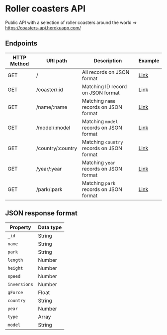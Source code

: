 # Roller coasters API

Public API with a selection of roller coasters around the world => https://coasters-api.herokuapp.com/

## Endpoints

| HTTP Method 	| URI path      	| Description                                    	| Example 	|
|-------------	|---------------	|------------------------------------------------	|---------	|
| GET         	| /             	| All records on JSON format          	| <a href="https://coasters-api.herokuapp.com" target="_blank">Link</a>     	|
| GET         	| /coaster/:id 	| Matching ID record on JSON format 	| <a href="https://coasters-api.herokuapp.com/coaster/5e8c9fb416c9eb164fb0eec6" target="_blank">Link</a> 	|
| GET         	| /name/:name 	| Matching `name` records on JSON format 	| <a href="https://coasters-api.herokuapp.com/name/Shambhala" target="_blank">Link</a> 	|
| GET         	| /model/:model 	| Matching `model` records on JSON format 	| <a href="https://coasters-api.herokuapp.com/model/Accelerator%20Coaster" target="_blank">Link</a> 	|
| GET         	| /country/:country 	| Matching `country` records on JSON format 	| <a href="https://coasters-api.herokuapp.com/country/Spain" target="_blank">Link</a> 	|
| GET         	| /year/:year 	| Matching `year` records on JSON format 	| <a href="https://coasters-api.herokuapp.com/year/2005" target="_blank">Link</a> 	|
| GET         	| /park/:park 	| Matching `park` records on JSON format 	| <a href="https://coasters-api.herokuapp.com/park/PortAventura%20Park" target="_blank">Link</a> 	|

## JSON response format

| Property 	| Data type      	| 
|-------------	|---------------	|
| `_id`         	| String             	| 
| `name`         	| String             	| 
| `park`         	| String             	| 
| `length`         	| Number             	| 
| `height`         	| Number             	| 
| `speed`         	| Number             	| 
| `inversions`         	| Number             	| 
| `gForce`         	| Float             	| 
| `country`         	| String             	| 
| `year`         	| Number             	| 
| `type`         	| Array             	| 
| `model`         	| String             	| 
